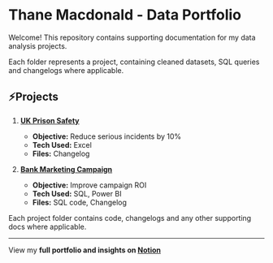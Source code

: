 # Thane Macdonald - Data Portfolio

Welcome! This repository contains supporting documentation for my data analysis projects. 

Each folder represents a project, containing cleaned datasets, SQL queries and changelogs where applicable.

## ⚡Projects

1. **[UK Prison Safety](./project-uk-prison-safety/README.md)**
   - **Objective:** Reduce serious incidents by 10%
   - **Tech Used:** Excel
   - **Files:** Changelog

2. **[Bank Marketing Campaign](./bank-marketing-campaign/README.md)**
   - **Objective:** Improve campaign ROI
   - **Tech Used:** SQL, Power BI
   - **Files:** SQL code, Changelog


Each project folder contains code, changelogs and any other supporting docs where applicable.

---
View my **full portfolio and insights on [Notion](https://gray-diascia-2f7.notion.site/Thane-Macdonald-Data-Portfolio-19f009096b56801cbf3ce5c6d4b54608?pvs=4)**
